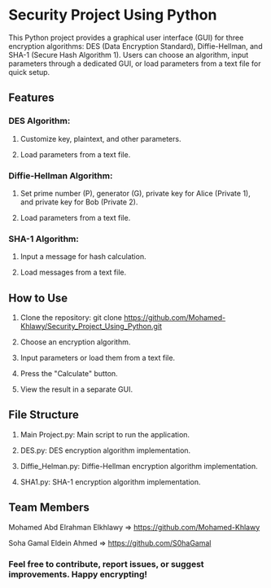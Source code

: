 # Security Project Using Python

This Python project provides a graphical user interface (GUI) for three encryption algorithms: DES (Data Encryption Standard), Diffie-Hellman, and SHA-1 (Secure Hash Algorithm 1). Users can choose an algorithm, input parameters through a dedicated GUI, or load parameters from a text file for quick setup.

## Features

### DES Algorithm:

1) Customize key, plaintext, and other parameters.

2) Load parameters from a text file.

### Diffie-Hellman Algorithm:

1) Set prime number (P), generator (G), private key for Alice (Private 1), and private key for Bob (Private 2).

2) Load parameters from a text file.

### SHA-1 Algorithm:

1) Input a message for hash calculation.

2) Load messages from a text file.


## How to Use

1) Clone the repository: git clone https://github.com/Mohamed-Khlawy/Security_Project_Using_Python.git

2) Choose an encryption algorithm.

3) Input parameters or load them from a text file.

4) Press the "Calculate" button.

5) View the result in a separate GUI.

## File Structure

1) Main Project.py: Main script to run the application.

2) DES.py: DES encryption algorithm implementation.

3) Diffie_Helman.py: Diffie-Hellman encryption algorithm implementation.

4) SHA1.py: SHA-1 encryption algorithm implementation.

## Team Members

Mohamed Abd Elrahman Elkhlawy => https://github.com/Mohamed-Khlawy

Soha Gamal Eldein Ahmed => https://github.com/S0haGamal

### Feel free to contribute, report issues, or suggest improvements. Happy encrypting!